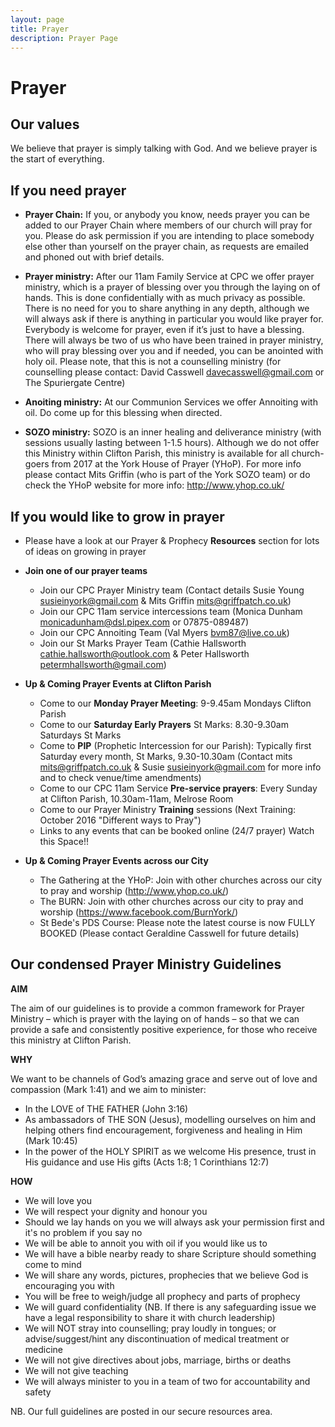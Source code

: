 ```yaml
---
layout: page
title: Prayer
description: Prayer Page
---
```


Prayer
======

Our values
----------

We believe that prayer is simply talking with God. And we believe prayer is the start of everything.

If you need prayer
------------------

+	**Prayer Chain:** If you, or anybody you know, needs prayer you can be added to our Prayer Chain where members of our church will pray for you. Please do ask permission if you are intending to place somebody else other than yourself on the prayer chain, as requests are emailed and phoned out with brief details. 

+	**Prayer ministry:** After our 11am Family Service at CPC we offer prayer ministry, which is a prayer of blessing over you through the laying on of hands. This is done confidentially with as much privacy as possible. There is no need for you to share anything in any depth, although we will always ask if there is anything in particular you would like prayer for. Everybody is welcome for prayer, even if it’s just to have a blessing. There will always be two of us who have been trained in prayer ministry, who will pray blessing over you and if needed, you can be anointed with holy oil. Please note, that this is not a counselling ministry (for counselling please contact: David Casswell <davecasswell@gmail.com> or The Spuriergate Centre)

+	**Anoiting ministry:** At our Communion Services we offer Annoiting with oil. Do come up for this blessing when directed.

+	**SOZO ministry:** SOZO is an inner healing and deliverance ministry (with sessions usually lasting between 1-1.5 hours). Although we do not offer this Ministry within Clifton Parish, this ministry is available for all church-goers from 2017 at the York House of Prayer (YHoP). For more info please contact Mits Griffin (who is part of the York SOZO team) or do check the YHoP website for more info: <http://www.yhop.co.uk/>

If you would like to grow in prayer
-----------------------------------

+ Please have a look at our Prayer & Prophecy **Resources** section for lots of ideas on growing in prayer

+ **Join one of our prayer teams**
  + Join our CPC Prayer Ministry team (Contact details Susie Young susieinyork@gmail.com & Mits Griffin mits@griffpatch.co.uk)
  + Join our CPC 11am service intercessions team (Monica Dunham monicadunham@dsl.pipex.com or 07875-089487)
  + Join our CPC Annoiting Team (Val Myers bvm87@live.co.uk)
  + Join our St Marks Prayer Team (Cathie Hallsworth cathie.hallsworth@outlook.com & Peter Hallsworth petermhallsworth@gmail.com)

+ **Up & Coming Prayer Events at Clifton Parish**
  + Come to our **Monday Prayer Meeting**: 9-9.45am Mondays Clifton Parish
  + Come to our **Saturday Early Prayers** St Marks: 8.30-9.30am Saturdays St Marks
  + Come to **PIP** (Prophetic Intercession for our Parish): Typically first Saturday every month, St Marks, 9.30-10.30am (Contact mits mits@griffpatch.co.uk & Susie susieinyork@gmail.com for more info and to check venue/time amendments)  
  + Come to our CPC 11am Service **Pre-service prayers**: Every Sunday at Clifton Parish, 10.30am-11am, Melrose Room
  + Come to our Prayer Ministry **Training** sessions (Next Training: October 2016 "Different ways to Pray")
  + Links to any events that can be booked online (24/7 prayer) Watch this Space!!

+ **Up & Coming Prayer Events across our City**
  + The Gathering at the YHoP: Join with other churches across our city to pray and worship (<http://www.yhop.co.uk/>)
  + The BURN: Join with other churches across our city to pray and worship (<https://www.facebook.com/BurnYork/>)
  + St Bede's PDS Course: Please note the latest course is now FULLY BOOKED (Please contact Geraldine Casswell for future details)

  
Our condensed Prayer Ministry Guidelines
----------------------------------------
**AIM**

The aim of our guidelines is to provide a common framework for Prayer Ministry – which is prayer with the laying on of hands – so that we can provide a safe and consistently positive experience, for those who receive this ministry at Clifton Parish.
 
**WHY**

We want to be channels of God’s amazing grace and serve out of love and compassion (Mark 1:41) and we aim to minister:

+	In the LOVE of THE FATHER (John 3:16)
+	As ambassadors of THE SON (Jesus), modelling ourselves on him and helping others find encouragement, forgiveness and healing in Him (Mark 10:45)
+	In the power of the HOLY SPIRIT as we welcome His presence, trust in His guidance and use His gifts (Acts 1:8; 1 Corinthians 12:7)

**HOW**

+	We will love you 
+	We will respect your dignity and honour you
+	Should we lay hands on you we will always ask your permission first and it's no problem if you say no
+	We will be able to annoit you with oil if you would like us to
+	We will have a bible nearby ready to share Scripture should something come to mind
+	We will share any words, pictures, prophecies that we believe God is encouraging you with 
+	You will be free to weigh/judge all prophecy and parts of prophecy
+	We will guard confidentiality (NB. If there is any safeguarding issue we have a legal responsibility to share it with church leadership)
+	We will NOT stray into counselling; pray loudly in tongues; or advise/suggest/hint any discontinuation of medical treatment or medicine
+	We will not give directives about jobs, marriage, births or deaths
+	We will not give teaching 
+	We will always minister to you in a team of two for accountability and safety

NB. Our full guidelines are posted in our secure resources area.

